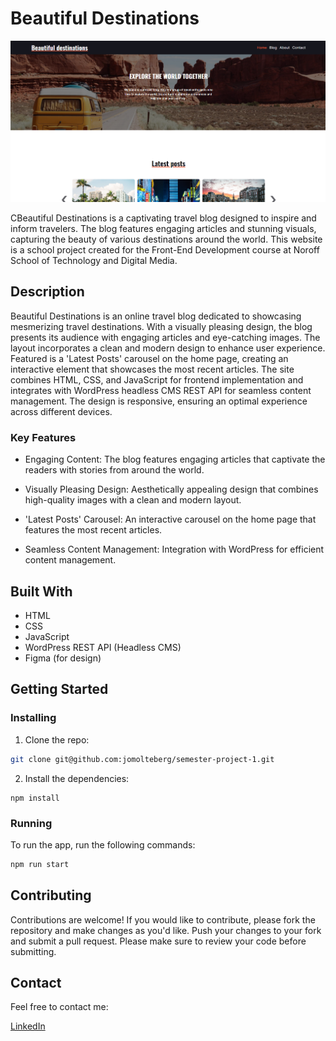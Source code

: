# Beautiful Destinations

![image](./images/beautifuldestinations-screenshot.png)

CBeautiful Destinations is a captivating travel blog designed to inspire and inform travelers. The blog features engaging articles and stunning visuals, capturing the beauty of various destinations around the world. This website is a school project created for the Front-End Development course at Noroff School of Technology and Digital Media.

## Description

Beautiful Destinations is an online travel blog dedicated to showcasing mesmerizing travel destinations. With a visually pleasing design, the blog presents its audience with engaging articles and eye-catching images. The layout incorporates a clean and modern design to enhance user experience. Featured is a 'Latest Posts' carousel on the home page, creating an interactive element that showcases the most recent articles. The site combines HTML, CSS, and JavaScript for frontend implementation and integrates with WordPress headless CMS REST API for seamless content management. The design is responsive, ensuring an optimal experience across different devices. 

### Key Features

- Engaging Content: The blog features engaging articles that captivate the readers with stories from around the world.

- Visually Pleasing Design: Aesthetically appealing design that combines high-quality images with a clean and modern layout.

- 'Latest Posts' Carousel: An interactive carousel on the home page that features the most recent articles.

- Seamless Content Management: Integration with WordPress for efficient content management.

## Built With

- HTML
- CSS
- JavaScript
- WordPress REST API (Headless CMS)
- Figma (for design)

## Getting Started

### Installing

1. Clone the repo:

```bash
git clone git@github.com:jomolteberg/semester-project-1.git
```

2. Install the dependencies:

```
npm install
```

### Running

To run the app, run the following commands:

```bash
npm run start
```

## Contributing

Contributions are welcome! If you would like to contribute, please fork the repository and make changes as you'd like. Push your changes to your fork and submit a pull request. Please make sure to review your code before submitting.

## Contact

Feel free to contact me:

[LinkedIn](https://www.linkedin.com/in/john-oscar-molteberg-637177180/)

